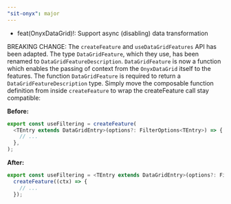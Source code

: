 ```yaml
---
"sit-onyx": major
---
```


- feat(OnyxDataGrid)!: Support async (disabling) data transformation

BREAKING CHANGE: The `createFeature` and `useDataGridFeatures` API has been adapted.
The type `DataGridFeature`, which they use, has been renamed to `DataGridFeatureDescription`.
`DataGridFeature` is now a function which enables the passing of context from the `OnyxDataGrid` itself to the features.
The function `DataGridFeature` is required to return a `DataGridFeatureDescription` type.
Simply move the composable function definition from inside `createFeature` to wrap the createFeature call stay compatible:

**Before:**

```ts
export const useFiltering = createFeature(
  <TEntry extends DataGridEntry>(options?: FilterOptions<TEntry>) => {
    // ...
  },
);
```

**After:**

```ts
export const useFiltering = <TEntry extends DataGridEntry>(options?: FilterOptions<TEntry>) =>
  createFeature((ctx) => {
    // ...
  });
```
